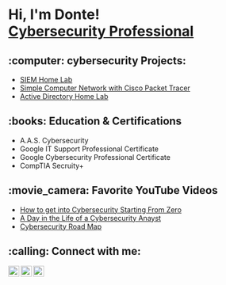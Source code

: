 <h1>Hi, I'm Donte! <br/><a href="https://www.linkedin.com/in/dontenicholson1/">Cybersecurity Professional</a></h1>

<h2>:computer: cybersecurity Projects:</h2>

- [SIEM Home Lab](https://github.com/voidofhighsociety/SIEM-Home-Lab)
- [Simple Computer Network with Cisco Packet Tracer](https://github.com/voidofhighsociety/Simple-Network-with-Cisco-Packet-Tracer)
- [Active Directory Home Lab](https://github.com/voidofhighsociety/Phishing-Email-Analysis)
 

<h2>:books: Education & Certifications</h2>

- A.A.S. Cybersecurity
- Google IT Support Professional Certificate
- Google Cybersecurity Professional Certificate
- CompTIA Secruity+



<h2>:movie_camera: Favorite YouTube Videos</h2>

- [How to get into Cybersecurity Starting From Zero](https://www.youtube.com/watch?v=a83ASGn_V_s)
- [A Day in the Life of a Cybersecurity Anayst](https://www.youtube.com/watch?v=r6uGbvUdyVw&t=330s)
- [Cybersecurity Road Map](https://www.youtube.com/watch?v=bMHd4qS2o2w&t=242s)

<h2>:calling: Connect with me:</h2>

[<img align="left" alt="JoshMadakor | Twitter" width="22px" src="https://cdn.jsdelivr.net/npm/simple-icons@v3/icons/twitter.svg" />][twitter]
[<img align="left" alt="JoshMadakor | LinkedIn" width="22px" src="https://cdn.jsdelivr.net/npm/simple-icons@v3/icons/linkedin.svg" />][linkedin]
[<img align="left" alt="JoshMadakor | Instagram" width="22px" src="https://cdn.jsdelivr.net/npm/simple-icons@v3/icons/instagram.svg" />][instagram]

[twitter]: https://twitter.com/joshmadakor
[youtube]: https://www.youtube.com/c/joshmadakor
[instagram]: https://www.instagram.com/joshmadakor/
[linkedin]: https://linkedin.com/in/joshmadakor
